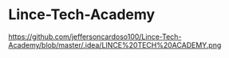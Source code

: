 # Lince-Tech-Academy

https://github.com/jeffersoncardoso100/Lince-Tech-Academy/blob/master/.idea/LINCE%20TECH%20ACADEMY.png

